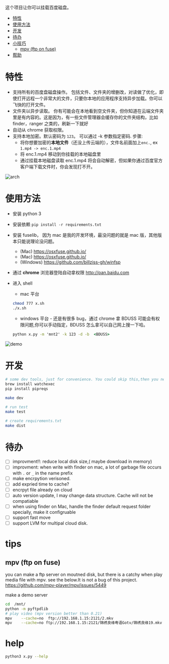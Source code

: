 
这个项目让你可以挂载百度磁盘。
<!-- vim-markdown-toc GFM -->

* [特性](#feature)
* [使用方法](#usage)
* [开发](#dev)
* [待办](#todo)
* [小技巧](#tips)
  * [mpv (ftp on fuse)](#mpv-ftp-on-fuse)
* [帮助](#help)


<!-- vim-markdown-toc -->
# 特性
- 支持所有的百度盘磁盘操作。
  包括文件、文件夹的增删改，对读做了优化，即使打开远程一个非常大的文件，只要你本地的应用程序支持异步加载。你可以飞快的打开文件。
- 文件夹以异步读取。
  你有可能会在本地看到空文件夹，但你知道在云端文件夹里是有内容的。这是因为，有一些文件管理器会缓存你的文件夹结构，比如finder，ranger 之类的，刷新一下就好
- 自动从 chrome 获取权限。
- 支持本地加密。默认密码为 `123`。 可以通过 -k 参数指定密码.
  步骤:
  - 将你想要加密的**本地文件**（还没上传云端的），文件名前面加上`enc.`, ex   `1.mp4 -> enc.1.mp4`
  - 将 enc.1.mp4  移动到你挂载的本地磁盘里
  - 通过挂载本地磁盘读取 enc.1.mp4 将会自动解密，但如果你通过百度官方客户端下载文件时，你会发现打不开。

![arch](https://github.com/zk4/baiduFuse/blob/master/img/arch2.jpg)



# 使用方法 
- 安装 python 3 
- 安装依赖 `pip install -r requirements.txt`
- 安装 fuselib， 因为 mac 是我的开发环境，最没问题的就是 mac 版，其他版本只能说理论没问题。
  - (Mac)    https://osxfuse.github.io/
  - (Mac)    https://osxfuse.github.io/  
  - (Windows)  https://github.com/billziss-gh/winfsp

- 通过 **chrome** 浏览器登陆自动拿权限  http://pan.baidu.com
- 进入 shell
  -  mac 平台
    ``` bash
    chmod 777 x.sh
    ./x.sh
    ```

  -  windows 平台 - 还是有很多 bug，通过 chrome 拿 BDUSS 可能会有权限问题,你可以手动指定，BDUSS 怎么拿可以自己网上搜一下哈。 
  ``` bat
  python x.py -m 'mnt2' -k 123 -d -b  <BDUSS>
  ```

![demo](https://github.com/zk4/baiduFuse/blob/master/img/d.gif)

# 开发 
``` bash
# some dev tools, just for convenience. You could skip this,then you need to config the dev enviroment yourself
brew install watchexec 
pip install pipreqs

make dev 

# run test 
make test 

# create requirements.txt 
make dist 
```
# 待办 
- [ ] improvment!!: reduce local disk size,( maybe download in memory)
- [ ] improvment: when write with finder on mac, a lot of garbage file occurs with `.` or `_`  in the name prefix 
- [ ] make encrpytion verisoned.
- [ ] add expried time to cache?
- [ ] encrpyt file already on cloud
- [ ] auto version update, I may change data structure. Cache will not be compatiable 
- [ ] when using finder on Mac, handle the finder default request folder specially, make it configruable
- [ ] support fast move
- [ ] support LVM for multipal cloud disk. 
# tips  
## mpv (ftp on fuse)
you can make a ftp server on moutned disk, but there is a catchy when play media file with mpv. see the below.It is not a bug of this project.
https://github.com/mpv-player/mpv/issues/5449

make a demo server
``` bash
cd  /mnt/
python -m pyftpdlib
# play video (mpv version better than 0.21)
mpv    --cache=no  ftp://192.168.1.15:2121/2.mkv
mpv    --cache=no ftp://192.168.1.15:2121/锦绣良缘粤语Gotv/锦绣良缘19.mkv 
```

# help 

``` bash 
python3 x.py --help

```
 
